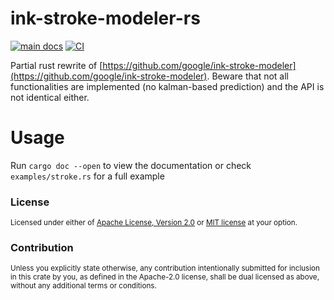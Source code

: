 # ink-stroke-modeler-rs

[![main docs](https://img.shields.io/badge/docs-main-informational)](https://flxzt.github.io/ink-stroke-modeler-rs/ink_stroke_modeler_rs/)
[![CI](https://github.com/flxzt/ink-stroke-modeler-rs/actions/workflows/ci.yaml/badge.svg)](https://github.com/flxzt/ink-stroke-modeler-rs/actions/workflows/ci.yaml)

Partial rust rewrite of [https://github.com/google/ink-stroke-modeler](https://github.com/google/ink-stroke-modeler).
Beware that not all functionalities are implemented (no kalman-based prediction) and the API is not identical either.

# Usage

Run `cargo doc --open` to view the documentation or check `examples/stroke.rs` for a full example

### License

<sup>
Licensed under either of <a href="LICENSE-APACHE">Apache License, Version
2.0</a> or <a href="LICENSE-MIT">MIT license</a> at your option.
</sup>

### Contribution

<sub>
Unless you explicitly state otherwise, any contribution intentionally submitted
for inclusion in this crate by you, as defined in the Apache-2.0 license, shall
be dual licensed as above, without any additional terms or conditions.
</sub>

